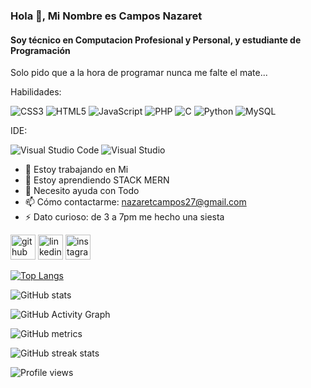 ### Hola 👋, Mi Nombre es Campos Nazaret
#### Soy técnico en Computacion Profesional y Personal, y estudiante de Programación
Solo pido que a la hora de programar nunca me falte el mate...


Habilidades:

![CSS3](https://img.shields.io/badge/css3-%231572B6.svg?style=for-the-badge&logo=css3&logoColor=white)
![HTML5](https://img.shields.io/badge/html5-%23E34F26.svg?style=for-the-badge&logo=html5&logoColor=white)
![JavaScript](https://img.shields.io/badge/javascript-%23323330.svg?style=for-the-badge&logo=javascript&logoColor=%23F7DF1E)
![PHP](https://img.shields.io/badge/php-%23777BB4.svg?style=for-the-badge&logo=php&logoColor=white)
![C](https://img.shields.io/badge/c-%2300599C.svg?style=for-the-badge&logo=c&logoColor=white)
![Python](https://img.shields.io/badge/python-3670A0?style=for-the-badge&logo=python&logoColor=ffdd54)
![MySQL](https://img.shields.io/badge/mysql-%2300f.svg?style=for-the-badge&logo=mysql&logoColor=white)


IDE:

![Visual Studio Code](https://img.shields.io/badge/Visual%20Studio%20Code-0078d7.svg?style=for-the-badge&logo=visual-studio-code&logoColor=white)
![Visual Studio](https://img.shields.io/badge/Visual%20Studio-5C2D91.svg?style=for-the-badge&logo=visual-studio&logoColor=white)


- 🔭 Estoy trabajando en Mi 
- 🌱 Estoy aprendiendo STACK MERN 
- 🤔 Necesito ayuda con Todo 
- 📫 Cómo contactarme: nazaretcampos27@gmail.com 
- ⚡ Dato curioso: de 3 a 7pm me hecho una siesta  


[<img src='https://cdn.jsdelivr.net/npm/simple-icons@3.0.1/icons/github.svg' alt='github' height='40'>](https://github.com/NazaretCS)  [<img src='https://cdn.jsdelivr.net/npm/simple-icons@3.0.1/icons/linkedin.svg' alt='linkedin' height='40'>](https://www.linkedin.com/in/nazaretcs/)  [<img src='https://cdn.jsdelivr.net/npm/simple-icons@3.0.1/icons/instagram.svg' alt='instagram' height='40'>](https://www.instagram.com/campos.nazaret/)  

[![Top Langs](https://github-readme-stats.vercel.app/api/top-langs/?username=NazaretCS)](https://github.com/anuraghazra/github-readme-stats)

![GitHub stats](https://github-readme-stats.vercel.app/api?username=NazaretCS&show_icons=true&count_private=true)  

![GitHub Activity Graph](https://activity-graph.herokuapp.com/graph?username=NazaretCS)  

![GitHub metrics](https://metrics.lecoq.io/NazaretCS)  

![GitHub streak stats](https://streak-stats.demolab.com/?user=NazaretCS)  

![Profile views](https://gpvc.arturio.dev/NazaretCS)  
